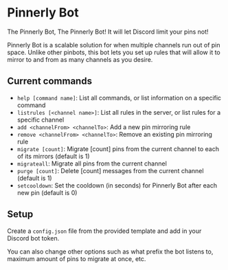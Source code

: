 # Pinnerly Bot

The Pinnerly Bot, The Pinnerly Bot! It will let Discord limit your pins not!


Pinnerly Bot is a scalable solution for when multiple channels run out of pin space. Unlike other pinbots, this bot lets you set up rules that will allow it to mirror to and from as many channels as you desire.

## Current commands
- `help [command name]`: List all commands, or list information on a specific command
- `listrules [<channel name>]`: List all rules in the server, or list rules for a specific channel
- `add <channelFrom> <channelTo>`: Add a new pin mirroring rule
- `remove <channelFrom> <channelTo>`: Remove an existing pin mirroring rule
- `migrate [count]`: Migrate [count] pins from the current channel to each of its mirrors (default is 1)
- `migrateall`: Migrate all pins from the current channel
- `purge [count]`: Delete [count] messages from the current channel (default is 1)
- `setcooldown`: Set the cooldown (in seconds) for Pinnerly Bot after each new pin (default is 0)

## Setup
Create a `config.json` file from the provided template and add in your Discord bot token.

You can also change other options such as what prefix the bot listens to, maximum amount of pins to migrate at once, etc.
